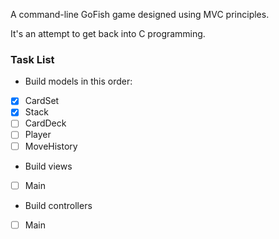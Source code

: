 A command-line GoFish game designed using MVC principles.

It's an attempt to get back into C programming.


### Task List

* Build models in this order:
- [x] CardSet
- [x] Stack
- [ ] CardDeck
- [ ] Player
- [ ] MoveHistory

* Build views
- [ ] Main

* Build controllers
- [ ] Main
